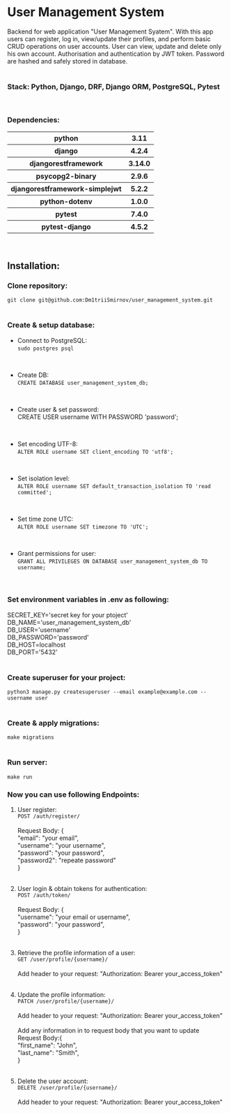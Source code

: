 # User Management System

Backend for web application "User Management Syatem".
With this app users can register, log in, view/update their profiles, 
and perform basic CRUD operations on user accounts. User can view, update and delete only his own account.
Authorisation and authentication by JWT token. 
Password are hashed and safely stored in database.
<br>
<br>
### Stack: Python, Django, DRF, Django ORM, PostgreSQL, Pytest
<br>

### Dependencies:


<table>
    <tr>
        <th>python</th>
        <th>3.11</th>
    </tr>
    <tr>
        <th>django</th>
        <th>4.2.4</th>
    </tr>
    <tr>
        <th>djangorestframework</th>
        <th>3.14.0</th>
    </tr>
    <tr>
        <th>psycopg2-binary</th>
        <th>2.9.6</th>
    </tr>
    <tr>
        <th>djangorestframework-simplejwt</th>
        <th>5.2.2</th>
    </tr>
    <tr>
        <th>python-dotenv</th>
        <th>1.0.0</th>
    </tr>
    <tr>
        <th>pytest</th>
        <th>7.4.0</th>
    </tr>    <tr>
        <th>pytest-django</th>
        <th>4.5.2</th>
    </tr>
</table>
<br>

## Installation:

### Clone repository:
```git clone git@github.com:Dm1triiSmirnov/user_management_system.git```
<br><br>

### Create & setup database:

- Connect to PostgreSQL: <br>
```sudo postgres psql``` <br>
 <br>

- Create DB:<br>
```CREATE DATABASE user_management_system_db;```<br>
 <br>

- Create user & set password:<br>
CREATE USER username WITH PASSWORD 'password';<br>
 <br>

- Set encoding UTF-8:<br>
```ALTER ROLE username SET client_encoding TO 'utf8';```<br>
 <br>

- Set isolation level: <br>
```ALTER ROLE username SET default_transaction_isolation TO 'read committed';```<br>
 <br>

- Set time zone UTC: <br>
```ALTER ROLE username SET timezone TO 'UTC';```<br>
 <br>

- Grant permissions for user: <br>
```GRANT ALL PRIVILEGES ON DATABASE user_management_system_db TO username;```<br>
 <br><br>

### Set environment variables in .env as following:
SECRET_KEY='secret key for your ptoject'<br>
DB_NAME='user_management_system_db'<br>
DB_USER='username'<br>
DB_PASSWORD='password'<br>
DB_HOST=localhost<br>
DB_PORT='5432'<br><br>


### Create superuser for your project:
```python3 manage.py createsuperuser --email example@example.com --username user```
<br><br>

### Create & apply migrations:<br>
```make migrations```
<br><br>

### Run server:
```make run```

### Now you can use following Endpoints:

1. User register: <br>
```POST /auth/register/```
<br><br>
Request Body: {<br>
    "email": "your email",<br>
    "username": "your username",<br>
    "password": "your password",<br>
    "password2": "repeate password" <br>
}
<br><br>

2. User login & obtain tokens for authentication: <br>
```POST /auth/token/```
<br><br>
Request Body: {<br>
    "username": "your email or username",<br>
    "password": "your password",<br>
}
<br><br>

3. Retrieve the profile information of a user: <br>
```GET /user/profile/{username}/```
<br><br>
Add header to your request:
"Authorization: Bearer your_access_token"
<br><br>

4. Update the profile information: <br>
```PATCH /user/profile/{username}/```
<br><br>
Add header to your request:
"Authorization: Bearer your_access_token"
<br><br>
Add any information in to request body that you want to update<br>
Request Body:{<br>
    "first_name": "John",<br>
    "last_name": "Smith",<br>
}
<br><br>

5. Delete the user account: <br>
```DELETE /user/profile/{username}/```
<br><br>
Add header to your request:
"Authorization: Bearer your_access_token"
<br><br>

